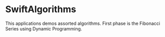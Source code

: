 # SwiftAlgorithms
This applications demos assorted algorithms.  First phase is the Fibonacci Series using Dynamic Programming.
